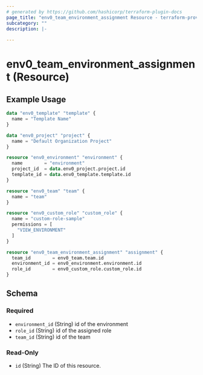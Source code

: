 ```yaml
---
# generated by https://github.com/hashicorp/terraform-plugin-docs
page_title: "env0_team_environment_assignment Resource - terraform-provider-env0"
subcategory: ""
description: |-
  
---
```


# env0_team_environment_assignment (Resource)



## Example Usage

```terraform
data "env0_template" "template" {
  name = "Template Name"
}

data "env0_project" "project" {
  name = "Default Organization Project"
}

resource "env0_environment" "environment" {
  name        = "environment"
  project_id  = data.env0_project.project.id
  template_id = data.env0_template.template.id
}

resource "env0_team" "team" {
  name = "team"
}

resource "env0_custom_role" "custom_role" {
  name = "custom-role-sample"
  permissions = [
    "VIEW_ENVIRONMENT"
  ]
}

resource "env0_team_environment_assignment" "assignment" {
  team_id        = env0_team.team.id
  environment_id = env0_environment.environment.id
  role_id        = env0_custom_role.custom_role.id
}
```

<!-- schema generated by tfplugindocs -->
## Schema

### Required

- `environment_id` (String) id of the environment
- `role_id` (String) id of the assigned role
- `team_id` (String) id of the team

### Read-Only

- `id` (String) The ID of this resource.


